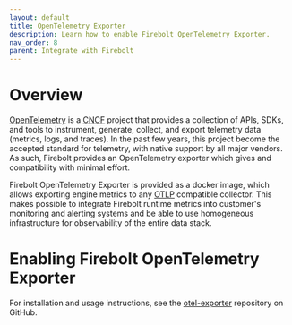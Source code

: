 ```yaml
---
layout: default
title: OpenTelemetry Exporter
description: Learn how to enable Firebolt OpenTelemetry Exporter.
nav_order: 8
parent: Integrate with Firebolt
---
```


# Overview

[OpenTelemetry](https://opentelemetry.io/) is a [CNCF](https://www.cncf.io/) project that provides a collection of APIs, SDKs, 
and tools to instrument, generate, collect, and export telemetry data (metrics, logs, and traces).
In the past few years, this project become the accepted standard for telemetry, with native support by all major vendors.
As such, Firebolt provides an OpenTelemetry exporter which gives and compatibility with minimal effort.

Firebolt OpenTelemetry Exporter is provided as a docker image, which allows exporting engine metrics to any [OTLP](https://opentelemetry.io/docs/specs/otel/protocol/) 
compatible collector. This makes possible to integrate Firebolt runtime metrics into customer's monitoring and alerting systems and
be able to use homogeneous infrastructure for observability of the entire data stack.

# Enabling Firebolt OpenTelemetry Exporter

For installation and usage instructions, see the [otel-exporter](https://github.com/firebolt-db/otel-exporter) repository on GitHub.
